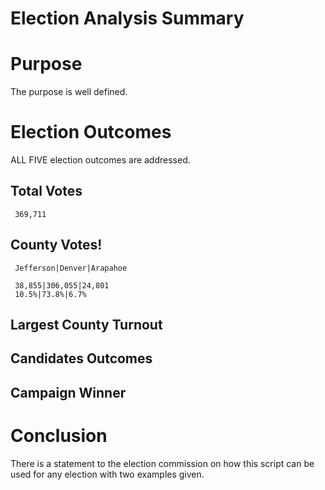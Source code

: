 # Election Analysis Summary

# Purpose
The purpose is well defined. 

# Election Outcomes
ALL FIVE election outcomes are addressed. 
  ## Total Votes
     369,711                                                    
  ## County Votes!
     Jefferson|Denver|Arapahoe
     
     38,855|306,055|24,801
     10.5%|73.8%|6.7%

  ## Largest County Turnout

  ## Candidates Outcomes

  ## Campaign Winner




# Conclusion
There is a statement to the election commission on how this script can be used for any election with two examples given.
